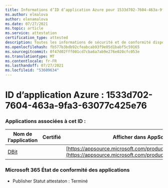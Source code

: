 ```yaml
---
title: Informations d’ID d’application Azure pour 1533d702-7604-463a-9fa3-63077c425e76
ms.author: elmalova
author: elenamalova
ms.date: 07/27/2021
ms.topic: article
ms.service: attestation
certification_type: attested
description: Toutes les informations de sécurité et de conformité disponibles pour 1533d702-7604-463a-9fa3-63077c425e76.
ms.openlocfilehash: fb577b3bdb92cfeabcab93f9e05d1babf5c59165
ms.sourcegitcommit: 0f47d02fff001cd7cba6a7ab9e276e020cfc053e
ms.translationtype: MT
ms.contentlocale: fr-FR
ms.lasthandoff: 07/27/2021
ms.locfileid: "53609634"
---
```

# <a name="azure-app-id-1533d702-7604-463a-9fa3-63077c425e76"></a>ID d’application Azure : 1533d702-7604-463a-9fa3-63077c425e76


### <a name="apps-associated-with-this-id"></a>Applications associées à cet ID :
| **Nom de l’application** | **Certifié** | **Afficher dans AppSource** |
|--------------|---------------|-----------------------|
| [DBit](https://docs.microsoft.com/microsoft-365-app-certification/forward/WA200001536) |  | [https://appsource.microsoft.com/product/office/WA200001536](https://appsource.microsoft.com/product/office/WA200001536) |

### <a name="microsoft-365-app-compliance-status"></a>Microsoft 365 État de conformité des applications
- Publisher Statut attestaton : Terminé
